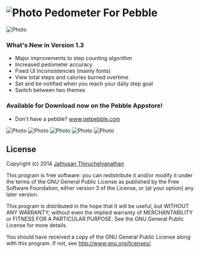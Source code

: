 ![Photo](http://i.imgur.com/29Prl3h.png) Pedometer For Pebble
=============================================================

![Photo](http://i.imgur.com/GbmttlK.png)
### What's New in Version 1.3
* Major improvements to step counting algorithm
* Increased pedometer accuracy
* Fixed UI Inconsistencies (mainly fonts)
* View total steps and calories burned overtime
* Set and be notified when you reach your daily step goal
* Switch between two themes

### Available for Download now on the Pebble Appstore!
* Don't have a pebble? www.getpebble.com

![Photo](http://i.imgur.com/IXpNO5c.png)  ![Photo](http://i.imgur.com/CHJk8uF.png)  ![Photo](http://i.imgur.com/hOZ0xOb.png)  ![Photo](http://i.imgur.com/gWYARvN.png)  ![Photo](http://i.imgur.com/who9sBp.png)


## License
Copyright (c) 2014 [Jathusan Thiruchelvanathan](http://www.twitter.com/jathusanT)

This program is free software: you can redistribute it and/or modify
it under the terms of the GNU General Public License as published by
the Free Software Foundation, either version 3 of the License, or
(at your option) any later version.

This program is distributed in the hope that it will be useful,
but WITHOUT ANY WARRANTY; without even the implied warranty of
MERCHANTABILITY or FITNESS FOR A PARTICULAR PURPOSE.  See the
GNU General Public License for more details.

You should have received a copy of the GNU General Public License
along with this program.  If not, see <http://www.gnu.org/licenses/>.
